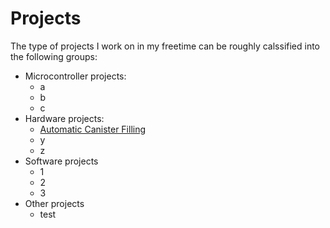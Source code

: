 

# Projects

The type of projects I work on in my freetime can be roughly calssified into the following groups:  

- Microcontroller projects:
    - a
    - b
    - c
- Hardware projects:
    - <a href="#/pages/projects/automatic_canister_filling/readme.html">Automatic Canister Filling</a>
    - y
    - z
- Software projects
    - 1
    - 2
    - 3
- Other projects
    - test
